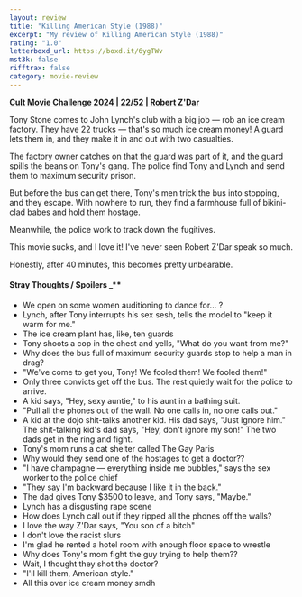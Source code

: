 ```yaml
---
layout: review
title: "Killing American Style (1988)"
excerpt: "My review of Killing American Style (1988)"
rating: "1.0"
letterboxd_url: https://boxd.it/6ygTWv
mst3k: false
rifftrax: false
category: movie-review
---
```


<b><a href="https://boxd.it/rIGbC/detail" rel="nofollow">Cult Movie Challenge 2024 | 22/52 | Robert Z'Dar</a></b>

Tony Stone comes to John Lynch's club with a big job — rob an ice cream factory. They have 22 trucks — that's so much ice cream money! A guard lets them in, and they make it in and out with two casualties.

The factory owner catches on that the guard was part of it, and the guard spills the beans on Tony's gang. The police find Tony and Lynch and send them to maximum security prison.

But before the bus can get there, Tony's men trick the bus into stopping, and they escape. With nowhere to run, they find a farmhouse full of bikini-clad babes and hold them hostage.

Meanwhile, the police work to track down the fugitives.

This movie sucks, and I love it! I've never seen Robert Z'Dar speak so much.

Honestly, after 40 minutes, this becomes pretty unbearable.

#### Stray Thoughts / Spoilers \_\*\*</b>

- We open on some women auditioning to dance for... ?
- Lynch, after Tony interrupts his sex sesh, tells the model to "keep it warm for me."
- The ice cream plant has, like, ten guards
- Tony shoots a cop in the chest and yells, "What do you want from me?"
- Why does the bus full of maximum security guards stop to help a man in drag?
- "We've come to get you, Tony! We fooled them! We fooled them!"
- Only three convicts get off the bus. The rest quietly wait for the police to arrive.
- A kid says, "Hey, sexy auntie," to his aunt in a bathing suit.
- "Pull all the phones out of the wall. No one calls in, no one calls out."
- A kid at the dojo shit-talks another kid. His dad says, "Just ignore him." The shit-talking kid's dad says, "Hey, don't ignore my son!" The two dads get in the ring and fight.
- Tony's mom runs a cat shelter called The Gay Paris
- Why would they send one of the hostages to get a doctor??
- "I have champagne — everything inside me bubbles," says the sex worker to the police chief
- "They say I'm backward because I like it in the back."
- The dad gives Tony $3500 to leave, and Tony says, "Maybe."
- Lynch has a disgusting rape scene
- How does Lynch call out if they ripped all the phones off the walls?
- I love the way Z'Dar says, "You son of a bitch"
- I don't love the racist slurs
- I'm glad he rented a hotel room with enough floor space to wrestle
- Why does Tony's mom fight the guy trying to help them??
- Wait, I thought they shot the doctor?
- "I'll kill them, American style."
- All this over ice cream money smdh
